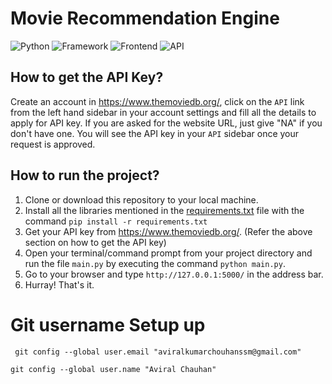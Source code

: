 # Movie Recommendation Engine

![Python](https://img.shields.io/badge/Python-3.9-blue)
![Framework](https://img.shields.io/badge/Framework-Flask-darkgreen)
![Frontend](https://img.shields.io/badge/Frontend-HTML/CSS/JS-blueviolet)
![API](https://img.shields.io/badge/API-TMDB-fcba03)


## How to get the API Key?

Create an account in https://www.themoviedb.org/, click on the `API` link from the left hand sidebar in your account settings and fill all the details to apply for API key. If you are asked for the website URL, just give "NA" if you don't have one. You will see the API key in your `API` sidebar once your request is approved.

## How to run the project?

1. Clone or download this repository to your local machine.
2. Install all the libraries mentioned in the [requirements.txt](https://github.com/AkshitaDas/Movie-Recommendation-Engine/blob/master/requirements.txt) file with the command `pip install -r requirements.txt`
3. Get your API key from https://www.themoviedb.org/. (Refer the above section on how to get the API key)
4. Open your terminal/command prompt from your project directory and run the file `main.py` by executing the command `python main.py`.
5. Go to your browser and type `http://127.0.0.1:5000/` in the address bar.
6. Hurray! That's it.


# Git username Setup up

```
 git config --global user.email "aviralkumarchouhanssm@gmail.com"
```
```
git config --global user.name "Aviral Chauhan" 
```

